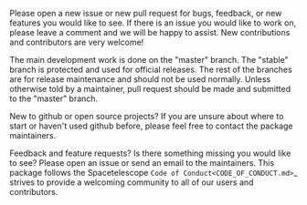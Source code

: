 Please open a new issue or new pull request for bugs, feedback, or new features you would like to see. If there is an issue you would like to work on, please leave a comment and we will be happy to assist. New contributions and contributors are very welcome!

The main development work is done on the "master" branch. The "stable" branch is protected and used for official releases. The rest of the branches are for release maintenance and should not be used normally. Unless otherwise told by a maintainer, pull request should be made and submitted to the "master" branch.

New to github or open source projects? If you are unsure about where to start or haven't used github before, please feel free to contact the package maintainers. 

Feedback and feature requests? Is there something missing you would like to see? Please open an issue or send an email to the maintainers. This package follows the Spacetelescope `Code of Conduct<CODE_OF_CONDUCT.md>`_ strives to provide a welcoming community to all of our users and contributors.

